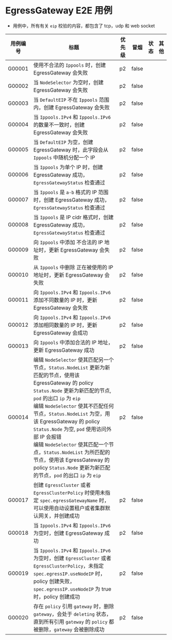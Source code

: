 <!--

# E2E Cases for EgressGateway

- all case about check the `eip` will include tcp, udp and web socket

| Case ID  | Title                                                                                                                                           | Priority  | Smoke  | Status | Other |
|----------|-------------------------------------------------------------------------------------------------------------------------------------------------|-----------|--------|--------|-------|
| G00001   | Creating an EgressGateway fails when using invalid `Ippools`                                                                                    | p2        | false  |        |       |
| G00002   | Creation of EgressGateway fails when `NodeSelector` is empty                                                                                    | p2        | false  |        |       |
| G00003   | Creation of EgressGateway fails when `DefaultEIP` is not in scope of `Ippools`                                                                  | p2        | false  |        |       |
| G00004   | Creation of EgressGateway fails when the number of `Ippools.IPv4` and `Ippools.IPv6` does not match                                             | p2        | false  |        |       |
| G00005   | When `DefaultEIP` is empty, when creating EgressGateway, this field will randomly assign an IP from `Ippools`                                   | p2        | false  |        |       |
| G00006   | When `Ippools` is a single IP, the EgressGateway is successfully created and the `EgressGatewayStatus` check is passed                          | p2        | false  |        |       |
| G00007   | When `Ippools` is an IP range in `a-b` format, the EgressGateway is successfully created and the `EgressGatewayStatus` check passes             | p2        | false  |        |       |
| G00008   | When `Ippools` is in IP cidr format, EgressGateway is successfully created and `EgressGatewayStatus` check is passed                            | p2        | false  |        |       |
| G00009   | Updating EgressGateway fails when adding invalid IP addresses to `Ippools`                                                                      | p2        | false  |        |       |
| G00010   | Updating EgressGateway fails when removing IP addresses in use from `Ippools`                                                                   | p2        | false  |        |       |
| G00011   | Updating EgressGateway fails when adding different number of IPs to `Ippools.IPv4` and `Ippools.IPv6`                                           | p2        | false  |        |       |
| G00012   | Updating EgressGateway succeed when adding same number of IPs to `Ippools.IPv4` and `Ippools.IPv6`                                              | p2        | false  |        |       |
| G00013   | Add legal IP address to `Ippools`, update EgressGateway successfully                                                                            | p2        | false  |        |       |
| G00014   | Edit the `NodeSelector` to match another `node`, `Status.NodeList` is updated to the newly matched node, using the `policy` of this `EgressGateway`, `Status.Node` is updated to the newly matched `node`, the `pod`'s egress ip is eip<br>Edit the `NodeSelector` to not match any `node`, `Status.NodeList` is empty, using the `policy` of this `EgressGateway`, `Status.Node` is empty, accessing external IP from the pod will error<br>Edit the `NodeSelector` to match one `node`, `Status.NodeList` is the matched `node`, using the `policy` of this `EgressGateway`, `Status.Node` is updated to the newly matched `node`, the `pod`'s egress ip is eip                                                               | p2        | false  |        |       |
| G00015   | Deleting an `EgressGateway` fails when there is a `Policy` (both at the namespace level and at the cluster level) that is using the `EgressGateway`   | p2        | false  |        |       |
| G00016   | When `EgressGateway` is not used by `Policy`, the `EgressGateway` is deleted successfully                                                             | p2        | false  |        |       |
| G00017   | When creating an `EgressCluster` or `EgressClusterPolicy` without specifying `spec.egressGatewayName`, the tenant or cluster default gateway can be automatically configured and created successfully                                                             | p2        | false  |        |       |
| G00018  | When `Ippools.IPv4` and `Ippools.IPv6` are empty, creating `EgressGateway` succeeds                                                           | p2        | false  |        |       |
| G00019  | When `Ippools.IPv4` and `Ippools.IPv6` are empty, creating `EgressCluster` or `EgressClusterPolicy` without specifying `spec.egressIP.useNodeIP` will fail to create the policy. When `spec.egressIP.useNodeIP` is set to true, the policy will be created successfully                                                           | p2        | false  |        |       |
| G00020  | When a policy references a gateway, deleting the gateway will be in a "deleting" state until all the policies that reference the gateway are deleted. The gateway will be successfully deleted once all the referencing policies are removed                                                           | p2        | false  |        |       |
-->

# EgressGateway E2E 用例
- 用例中，所有有关 `eip` 校验的内容，都包含了 tcp，udp 和 web socket

| 用例编号   | 标题                                                                                                     | 优先级 | 冒烟    | 状态 | 其他 |
|--------|--------------------------------------------------------------------------------------------------------|-----|-------|----|----|
| G00001 | 使用不合法的 `Ippools` 时，创建 EgressGateway 会失败                                                                | p2  | false |    |    |
| G00002 | 当 `NodeSelector` 为空时，创建 EgressGateway 会失败                                                              | p2  | false |    |    |
| G00003 | 当 `DefaultEIP` 不在 `Ippools` 范围内，创建 EgressGateway 会失败                                                   | p2  | false |    |    |
| G00004 | 当 `Ippools.IPv4` 和 `Ippools.IPv6` 的数量不一致时，创建 EgressGateway 会失败                                         | p2  | false |    |    |
| G00005 | 当 `DefaultEIP` 为空，创建 EgressGateway 时，此字段会从 `Ippools` 中随机分配一个 IP                                        | p2  | false |    |    |
| G00006 | 当 `Ippools` 为单个 IP 时，创建 EgressGateway 成功，`EgressGatewayStatus` 检查通过                                    | p2  | false |    |    |
| G00007 | 当 `Ippools` 是 `a-b` 格式的 IP 范围时，创建 EgressGateway 成功，`EgressGatewayStatus` 检查通过                          | p2  | false |    |    |
| G00008 | 当 `Ippools` 是 IP cidr 格式时，创建 EgressGateway 成功，`EgressGatewayStatus` 检查通过                               | p2  | false |    |    |
| G00009 | 向 `Ippools` 中添加 不合法的 IP 地址时，更新 EgressGateway 会失败                                                       | p2  | false |    |    |
| G00010 | 从 `Ippools` 中删除 正在被使用的 IP 地址时，更新 EgressGateway 会失败                                                     | p2  | false |    |    |
| G00011 | 向 `Ippools.IPv4` 和 `Ippools.IPv6` 添加不同数量的 IP 时，更新 EgressGateway 会失败                                    | p2  | false |    |    |
| G00012 | 向 `Ippools.IPv4` 和 `Ippools.IPv6` 添加相同数量的 IP 时，更新 EgressGateway 会成功                                    | p2  | false |    |    |
| G00013 | 向 `Ippools` 中添加合法的 IP 地址，更新 EgressGateway 成功                                                           | p2  | false |    |    |
| G00014 | 编辑 `NodeSelector` 使其匹配另一个节点，`Status.NodeList` 更新为新匹配的节点，使用该 EgressGateway 的 policy `Status.Node` 更新为新匹配的节点, `pod` 的出口 `ip` 为 `eip`<br>编辑 `NodeSelector` 使其不匹配任何节点，`Status.NodeList` 为空，用该 EgressGateway 的 policy `Status.Node` 为空, `pod` 使用访问外部 IP 会报错<br>编辑 `NodeSelector` 使其匹配一个节点，`Status.NodeList` 为所匹配的节点，使用该 EgressGateway 的 policy `Status.Node` 更新为新匹配的节点，`pod` 的出口 `ip` 为 `eip`                           | p2  | false |      |     |
| G00017 | 创建 `EgressCluster` 或者 `EgressClusterPolicy` 时使用未指定 `spec.egressGatewayName` 时，可以使用自动设置租户或者集群默认网关，并创建成功 | p2  | false |    |    |
| G00018 | 当 `Ippools.IPv4` 和 `Ippools.IPv6` 为空时，创建 EgressGateway 成功 | p2  | false |    |    |
| G00019 | 当 `Ippools.IPv4` 和 `Ippools.IPv6` 为空时，创建 `EgressCluster` 或者 `EgressClusterPolicy`，未指定 `spec.egressIP.useNodeIP` 时，policy 创建失败，`spec.egressIP.useNodeIP` 为 true 时，policy 创建成功 | p2  | false |    |    |
| G00020 | 存在 `policy` 引用 `gateway` 时，删除 `gateway`，会处于 `deleting` 状态，直到所有引用 `gateway` 的 `policy` 都被删除，`gateway` 会被删除成功     | p2  | false |    |    |